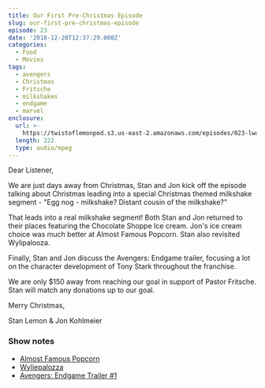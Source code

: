 ```yaml
---
title: Our First Pre-Christmas Episode
slug: our-first-pre-christmas-episode
episode: 23
date: '2018-12-20T12:37:29.000Z'
categories:
  - Food
  - Movies
tags:
  - avengers
  - Christmas
  - Fritsche
  - milkshakes
  - endgame
  - marvel
enclosure:
  url: >-
    https://twistoflemonpod.s3.us-east-2.amazonaws.com/episodes/023-lwatol-20181220.mp3
  length: 222
  type: audio/mpeg
---
```


Dear Listener,

We are just days away from Christmas, Stan and Jon kick off the episode talking about Christmas leading into a special Christmas themed milkshake segment - "Egg nog - milkshake? Distant cousin of the milkshake?"

That leads into a real milkshake segment! Both Stan and Jon returned to their places featuring the Chocolate Shoppe Ice cream. Jon's ice cream choice was much better at Almost Famous Popcorn. Stan also revisited Wylipalooza.

Finally, Stan and Jon discuss the Avengers: Endgame trailer, focusing a lot on the character development of Tony Stark throughout the franchise.

We are only $150 away from reaching our goal in support of Pastor Fritsche. Stan will match any donations up to our goal.

Merry Christmas,

Stan Lemon & Jon Kohlmeier

### Show notes

- [Almost Famous Popcorn](https://almostfamouspopcorn.com)
- [Wyliepalozza](http://wyliepalooza.com)
- [Avengers: Endgame Trailer #1](https://www.youtube.com/watch?v=ee1172yeqyE)
